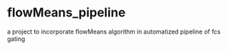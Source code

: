 # flowMeans_pipeline
a project to incorporate flowMeans algorithm in automatized pipeline of fcs gating

